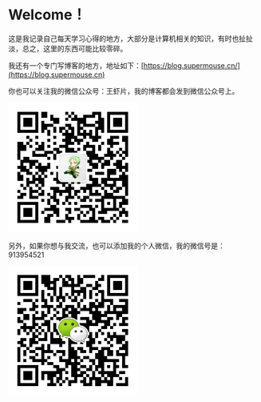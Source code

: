 # Welcome！

这是我记录自己每天学习心得的地方，大部分是计算机相关的知识，有时也扯扯淡，总之，这里的东西可能比较零碎。

我还有一个专门写博客的地方，地址如下：[https://blog.supermouse.cn/](https://blog.supermouse.cn)

你也可以关注我的微信公众号：王虾片，我的博客都会发到微信公众号上。

![微信扫一扫上方二维码，关注我的公众号：王虾片](.gitbook/assets/微信公众号二维码.jpg)

另外，如果你想与我交流，也可以添加我的个人微信，我的微信号是：913954521

![微信扫一扫上方二维码，添加我的个人微信](.gitbook/assets/未命名图片.jpg)
